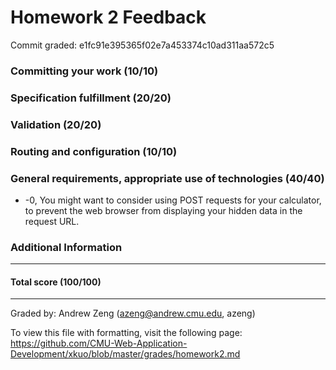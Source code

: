 Homework 2 Feedback
==================

Commit graded: e1fc91e395365f02e7a453374c10ad311aa572c5


### Committing your work (10/10)

### Specification fulfillment (20/20)

### Validation (20/20)

### Routing and configuration (10/10)

### General requirements, appropriate use of technologies (40/40)
  * -0, You might want to consider using POST requests for your calculator, to prevent the web browser from displaying your hidden data in the request URL.
### Additional Information

---

#### Total score (100/100)

---

Graded by: Andrew Zeng (azeng@andrew.cmu.edu, azeng)

To view this file with formatting, visit the following page: https://github.com/CMU-Web-Application-Development/xkuo/blob/master/grades/homework2.md